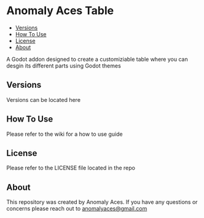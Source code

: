 

# Anomaly Aces Table <!-- omit in toc -->

- [Versions](#versions)
- [How To Use](#how-to-use)
- [License](#license)
- [About](#about)


A Godot addon designed to create a customiziable table where you can desgin its different parts using Godot themes


## Versions

Versions can be located here

## How To Use
Please refer to the wiki for a how to use guide

## License
Please refer to the LICENSE file located in the repo

## About
This repository was created by Anomaly Aces. If you have any questions or concerns please reach out to anomalyaces@gmail.com
